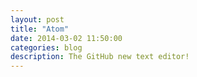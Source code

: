 ```yaml
---
layout: post
title: "Atom"
date: 2014-03-02 11:50:00
categories: blog
description: The GitHub new text editor!
---
```

